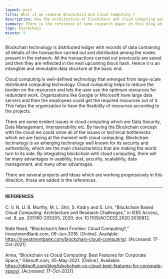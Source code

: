 ```yaml
---
layout: post
title: What if we combine Blockchain and Cloud Computing ?
description: How the architecture of blockchain and cloud computing would be looking like.
summary: There is the reference of some research paper in this blog which includes information regarding how we could develop the blockchian based cloud computing setup. I've referred the IEEE research paper and tagged it in the references.
tags: blockchain
minute: 5
---
```

<p style='text-align: justify;'> 

Blockchain technology is distributed ledger with records of data containing all details of the transaction carried out and distributed among the nodes present in the network. All the transactions carried out previously are saved and then they are reflected in the next upcoming block hash. Hence it is an intangible and immutable data structure at the basic end.
<br>
<br>
Cloud computing is well-defined technology that emerged from large-scale distributed computing technology. Cloud computing helps to reduce the burden on the resources and lets the user use the optimum resources for redundant work. Organizations like Google or Microsoft have large data servers and then the employees could get the required resources out of it. This helps the organization to have the flexibility of resources according to the projects. 
<br>
<br>
There are some evident issues in cloud computing which are Data Security, Data Management, Interoperability etc. By having the Blockchain concept with the cloud we could solve all of the issues or technical bottlenecks which we are facing at the moment with cloud computing. Blockchain technology is an emerging technology well known for its security and authenticity, which are the main characteristics that are making the world turn to its side. By integrating blockchain with cloud computing, there will be many advantages in usability, trust, security, scalability, data management, and many other advantages.
<br>
<br>
There are several projects and Ideas which are working progressively in this direction, those are added in the references.

</p>

---
#### REFERENCES

<p style='text-align: justify;'> 

C. V. N. U. B. Murthy, M. L. Shri, S. Kadry and S. Lim, "Blockchain Based Cloud Computing: Architecture and Research Challenges," in IEEE Access, vol. 8, pp. 205190-205205, 2020, doi: 10.1109/ACCESS.2020.3036812.
<br>
<br>
Nate Nead, “Blockchain’s Next Frontier: Cloud Computing?,” InvestmentBank.com, 09-Jun-2018. [Online]. Available: https://investmentbank.com/blockchain-cloud-computing/. [Accessed: 17-Oct-2021]
‌<br>
<br>
Anna, “Blockchain vs Cloud Computing: Best Features for Corporate Space,” Gbksoft.com, 05-May-2021. [Online]. Available: https://gbksoft.com/blog/blockchain-vs-cloud-best-features-for-corporate-space/. [Accessed: 17-Oct-2021]
‌</p>